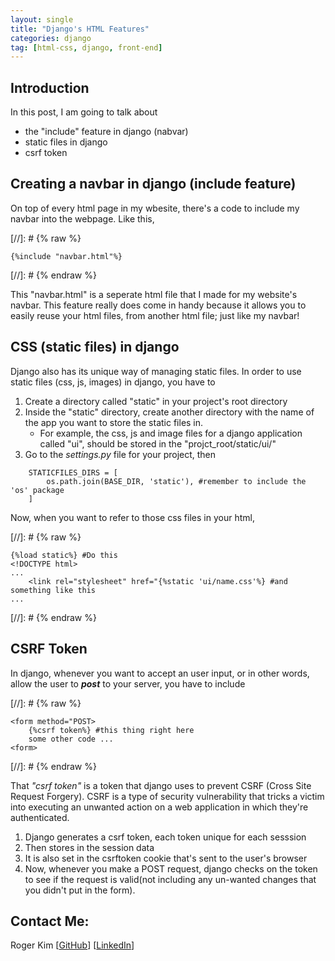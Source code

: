 ```yaml
---
layout: single
title: "Django's HTML Features"
categories: django
tag: [html-css, django, front-end]
---
```


## Introduction

In this post, I am going to talk about
- the "include" feature in django (nabvar)
- static files in django
- csrf token

## Creating a navbar in django (include feature)

On top of every html page in my wbesite, there's a code to include my navbar into the webpage. Like this,

[//]: # {% raw %}
```
{%include "navbar.html"%}
```
[//]: # {% endraw %}

This "navbar.html" is a seperate html file that I made for my website's navbar. This feature really does come in handy because it allows you to easily reuse your html files, from another html file; just like my navbar!

## CSS (static files) in django

Django also has its unique way of managing static files. In order to use static files (css, js, images) in django, you have to

1. Create a directory called "static" in your project's root directory
2. Inside the "static" directory, create another directory with the name of the app you want to store the static files in.
    - For example, the css, js and image files for a django application called "ui", should be stored in the "projct_root/static/ui/"
3. Go to the _settings.py_ file for your project, then 
```
    STATICFILES_DIRS = [
	    os.path.join(BASE_DIR, 'static'), #remember to include the 'os' package
    ]
```

Now, when you want to refer to those css files in your html,

[//]: # {% raw %}
```
{%load static%} #Do this
<!DOCTYPE html>
...
    <link rel="stylesheet" href="{%static 'ui/name.css'%} #and something like this
...
```
[//]: # {% endraw %}
## CSRF Token

In django, whenever you want to accept an user input, or in other words, allow the user to ***post*** to your server, you have to include

[//]: # {% raw %}
```
<form method="POST>
    {%csrf token%} #this thing right here
    some other code ...
<form>
``` 
[//]: # {% endraw %}

That _"csrf token"_ is a token that django uses to prevent CSRF (Cross Site Request Forgery). CSRF is a type of security vulnerability that tricks a victim into executing an unwanted action on a web application in which they're authenticated.

1. Django generates a csrf token, each token unique for each sesssion
2. Then stores in the session data
3. It is also set in the csrftoken cookie that's sent to the user's browser
4. Now, whenever you make a POST request, django checks on the token to see if the request is valid(not including any un-wanted changes that you didn't put in the form).

## Contact Me:

Roger Kim [[GitHub](https://github.com/kmsrogerkim)] [[LinkedIn](https://www.linkedin.com/in/kmsrogerkim/)] 


